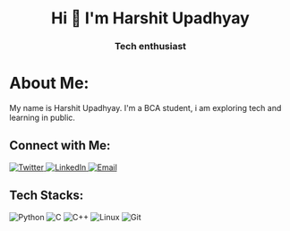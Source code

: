 <h1 align="center">Hi 👋 I'm Harshit Upadhyay</h1>
<h3 align="center">Tech enthusiast</h3>

<!DOCTYPE html>
<html>
<head>
  
</head>
<body>
  <div class="profile">
    <h1>About Me:</h1>
    <p>My name is Harshit Upadhyay. I'm a BCA student, i am exploring tech and learning in public.</p>
  </div>

  <div class="connect">
    <h2>Connect with Me:</h2>
    <p>
      <a href="https://twitter.com/harshitupdhyay" target="_blank">
        <img src="https://img.icons8.com/color/48/000000/twitter.png" alt="Twitter" />
      </a>
      <a href="https://www.linkedin.com/in/harshit-upadhyay-53031921b/" target="_blank">
        <img src="https://img.icons8.com/color/48/000000/linkedin.png" alt="LinkedIn" />
      </a>
      <a href="mailto:iamharshitupadhyay@gmail.com">
        <img src="https://img.icons8.com/color/48/000000/email.png" alt="Email" />
      </a>
    </p>
  </div>

  <div class="tech-stack:">
    <h2>Tech Stacks:</h2>
    <p>
      <img src="https://img.icons8.com/color/48/000000/python.png" alt="Python" />
      <img src="https://img.icons8.com/color/48/000000/c-programming.png" alt="C" />
      <img src="https://img.icons8.com/color/48/000000/c-plus-plus-logo.png" alt="C++" />
      <img src="https://img.icons8.com/color/48/000000/linux.png" alt="Linux" />
      <img src="https://img.icons8.com/color/48/000000/git.png" alt="Git" />
    </p>
  </div>
</body>
</html>

<!--
**harshitupdhyay/harshitupdhyay** is a ✨ _special_ ✨ repository because its `README.md` (this file) appears on your GitHub profile.

Here are some ideas to get you started:

- 🔭 I’m currently working on ...
- 🌱 I’m currently learning ...
- 👯 I’m looking to collaborate on ...
- 🤔 I’m looking for help with ...
- 💬 Ask me about ...
- 📫 How to reach me: ...
- 😄 Pronouns: ...
- ⚡ Fun fact: ...
-->
